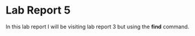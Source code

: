 # Lab Report 5

In this lab report I will be visiting lab report 3 but using the **find** command.


